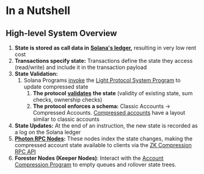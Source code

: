 # In a Nutshell

## High-level System Overview

1. **State is stored as call data in** [**Solana's ledger**](https://www.helius.dev/blog/all-you-need-to-know-about-compression-on-solana#state-vs-ledger)**,** resulting in very low rent cost
2. **Transactions specify state:** Transactions define the state they access (read/write) and include it in the transaction payload
3. **State Validation:**
   1. Solana Programs [invoke](https://solana.com/docs/core/cpi) the [Light Protocol System Program](../developers/addresses-and-urls.md#program-ids-and-accounts-from-27th-aug-2024-onward) to update compressed state
      1. **The protocol** [**validates**](core-concepts/validity-proofs.md) **the state** (validity of existing state, sum checks, ownership checks)
      2. **The protocol enforces a schema:** Classic Accounts → Compressed Accounts.  [Compressed accounts](core-concepts/compressed-account-model.md) have a layout similar to classic accounts
4. **State Updates:** At the end of an instruction, the new state is recorded as a log on the Solana ledger
5. [**Photon RPC Nodes**](https://www.zkcompression.com/node-operators/run-a-node#photon-rpc-node)**:** These nodes index the state changes, making the compressed account state available to clients via the [ZK Compression RPC API](https://www.zkcompression.com/developers/json-rpc-methods)
6. **Forester Nodes (Keeper Nodes)**: Interact with the [Account Compression Program](../developers/addresses-and-urls.md#program-ids-and-accounts-from-27th-aug-2024-onward) to empty queues and rollover state trees.
